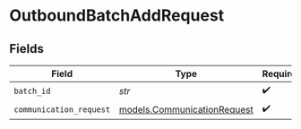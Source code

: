 # OutboundBatchAddRequest


## Fields

| Field                                                            | Type                                                             | Required                                                         | Description                                                      |
| ---------------------------------------------------------------- | ---------------------------------------------------------------- | ---------------------------------------------------------------- | ---------------------------------------------------------------- |
| `batch_id`                                                       | *str*                                                            | :heavy_check_mark:                                               | N/A                                                              |
| `communication_request`                                          | [models.CommunicationRequest](../models/communicationrequest.md) | :heavy_check_mark:                                               | N/A                                                              |